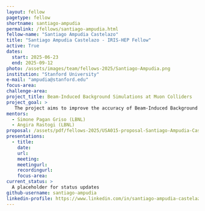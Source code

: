 ```yaml
---
layout: fellow
pagetype: fellow
shortname: santiago-ampudia
permalink: /fellows/santiago-ampudia.html
fellow-name: "Santiago Ampudia Castelazo"
title: "Santiago Ampudia Castelazo - IRIS-HEP Fellow"
active: True
dates:
  start: 2025-06-23
  end: 2025-09-12
photo: /assets/images/team/fellows-2025/Santiago-Ampudia.png
institution: "Stanford University"
e-mail: "ampudia@stanford.edu"
focus-area:
challenge-area:
project_title: Beam-Induced Background Simulations at Muon Colliders
project_goal: >
   The project aims to improve the accuracy of Beam-Induced Background (BIB) simulations at muon colliders by tracking parent muon information and grouping decay products accordingly, preserving essential correlations and asymmetries. It will develop a generative neural network to model and synthetically reproduce high-dimensional BIB events, enabling more reliable background estimates for detector design and physics studies.
mentors:
  - Simone Pagan Griso (LBNL)
  - Angira Rastogi (LBNL)
proposal: /assets/pdf/fellows-2025/USA015-proposal-Santiago-Ampudia-Castelazo.pdf
presentations:
  - title:
    date:
    url:
    meeting:
    meetingurl:
    recordingurl:
    focus-area:
current_status: >
  A placeholder for status updates
github-username: santiago-ampudia
linkedin-profile: https://www.linkedin.com/in/santiago-ampudia-castelazo-1804741b8/
---
```

